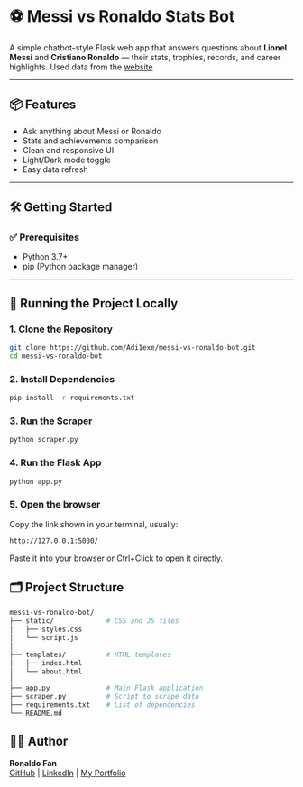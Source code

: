 # ⚽ Messi vs Ronaldo Stats Bot

A simple chatbot-style Flask web app that answers questions about **Lionel Messi** and **Cristiano Ronaldo** — their stats, trophies, records, and career highlights. Used data from the [website](https://www.messivsronaldo.app/)

---

## 📦 Features

- Ask anything about Messi or Ronaldo
- Stats and achievements comparison
- Clean and responsive UI
- Light/Dark mode toggle
- Easy data refresh

---

## 🛠️ Getting Started

### ✅ Prerequisites

- Python 3.7+
- pip (Python package manager)

---

## 🚀 Running the Project Locally

### 1. Clone the Repository

```bash
git clone https://github.com/Adi1exe/messi-vs-ronaldo-bot.git
cd messi-vs-ronaldo-bot
```
### 2. Install Dependencies
```bash
pip install -r requirements.txt
```
### 3. Run the Scraper
```bash
python scraper.py
```
### 4. Run the Flask App
```bash
python app.py
```
### 5. Open the browser
Copy the link shown in your terminal, usually:
```bash
http://127.0.0.1:5000/
```
Paste it into your browser or Ctrl+Click to open it directly.

## 🗂️ Project Structure
```bash
messi-vs-ronaldo-bot/
├── static/             # CSS and JS files
│   ├── styles.css
│   └── script.js
│
├── templates/          # HTML templates
│   ├── index.html
│   └── about.html
│
├── app.py              # Main Flask application
├── scraper.py          # Script to scrape data
├── requirements.txt    # List of dependencies
└── README.md

```
## 👨‍💻 Author

**Ronaldo Fan**  
[GitHub](https://github.com/Adi1exe) | [LinkedIn](https://www.linkedin.com/in/aditya-dolas-992a44265/) | [My Portfolio](https://adityadolas.netlify.app/)
